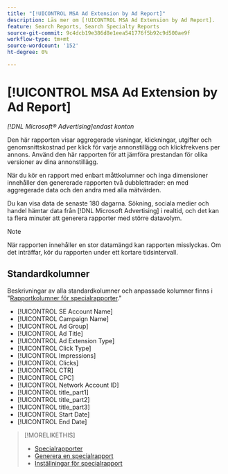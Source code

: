 ```yaml
---
title: "[!UICONTROL MSA Ad Extension by Ad Report]"
description: Läs mer om [!UICONTROL MSA Ad Extension by Ad Report].
feature: Search Reports, Search Specialty Reports
source-git-commit: 9c4dcb19e386d8e1eea541776f5b92c9d500ae9f
workflow-type: tm+mt
source-wordcount: '152'
ht-degree: 0%

---
```


# [!UICONTROL MSA Ad Extension by Ad Report]

*[!DNL Microsoft® Advertising]endast konton*

Den här rapporten visar aggregerade visningar, klickningar, utgifter och genomsnittskostnad per klick för varje annonstillägg och klickfrekvens per annons. Använd den här rapporten för att jämföra prestandan för olika versioner av dina annonstillägg.

När du kör en rapport med enbart måttkolumner och inga dimensioner innehåller den genererade rapporten två dubblettrader: en med aggregerade data och den andra med alla mätvärden.<!-- all metrics? -->

Du kan visa data de senaste 180 dagarna. Sökning, sociala medier och handel hämtar data från [!DNL Microsoft Advertising] i realtid, och det kan ta flera minuter att generera rapporter med större datavolym.

>[!NOTE]
>
>När rapporten innehåller en stor datamängd kan rapporten misslyckas. Om det inträffar, kör du rapporten under ett kortare tidsintervall.

## Standardkolumner

Beskrivningar av alla standardkolumner och anpassade kolumner finns i &quot;[Rapportkolumner för specialrapporter](specialty-report-columns.md).&quot;

* [!UICONTROL SE Account Name]
* [!UICONTROL Campaign Name]
* [!UICONTROL Ad Group]
* [!UICONTROL Ad Title]
* [!UICONTROL Ad Extension Type]
* [!UICONTROL Click Type]
* [!UICONTROL Impressions]
* [!UICONTROL Clicks]
* [!UICONTROL CTR]
* [!UICONTROL CPC]
* [!UICONTROL Network Account ID]
* [!UICONTROL title_part1]<!-- segment of the ad title? -->
* [!UICONTROL title_part2]<!-- ? -->
* [!UICONTROL title_part3]<!-- ? -->
* [!UICONTROL Start Date]
* [!UICONTROL End Date]

>[!MORELIKETHIS]
>
>* [Specialrapporter](specialty-report-about.md)
>* [Generera en specialrapport](specialty-report-generate.md)
>* [Inställningar för specialrapport](specialty-report-settings.md)
